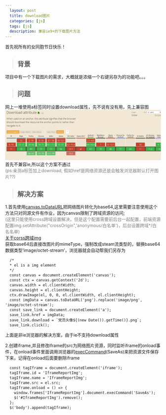 ```yaml
---
  layout: post
  title: download图片
  categories: [js]
  tags: [js]
  description: 兼容ie9+的下载图片方法
---
```


首先祝所有的女同胞节日快乐！

>## 背景
项目中有一个下载图片的需求，大概就是浓缩一个右键另存为的功能吧。。。

>## 问题

网上一堆使用a标签同时设置download属性，先不说有没有用，先上兼容图<br>
![download 兼容](/images/js/download1.png "js")<br>
首先不兼容ie,所以这个方案不通过<br>
<label style="color:gray">(ps:亲测a标签加上download, 假如href是网络资源还是会触发浏览器默认打开图片??)</label><br>


>## 解决方案

1.首先使用[canvas.toDataURL](https://developer.mozilla.org/en-US/docs/Web/API/HTMLCanvasElement/toDataURL)把网络图片转化为base64,这里需要注意使用这个方法只对同源文件有作业，因为canvas限制了跨域资源的访问;<br>
<label style="color:gray"> (这里只能使用cross跨域设置解决，但是这个配置需要前后台一起配置，前端资源配置img.setAttribute("crossOrigin",'anonymous/白名单')，后台设置跨域*/白名名单)</label><br>
[关于corss跨域img](https://developer.mozilla.org/zh-CN/docs/Web/HTML/CORS_enabled_image)<br>
获取base64后直接改图片的mimeType，强制改成steam流类型的，替换base64数据类型‘image/octet-stream’，浏览器就会自动帮我们另存为
```
  /*
  * el is a img element
  */
  const canvas = document.createElement('canvas');
  const ctx = canvas.getContext('2d');
  canvas.width = el.clientWidth;
  canvas.height = el.clientHeight;
  ctx.drawImage(el, 0, 0, el.clientWidth, el.clientHeight);
  const imgData = canvas.toDataURL('png').replace('image/png', 'image/octet-stream');
  const save_link = document.createElement('a');
  save_link.href = imgData;
  save_link.download = `党员头像${(new Date()).getTime()}.png`;
  save_link.click();
```

上面是非ie浏览器的解决方案，由于ie不支持download属性

2.创建iframe,并且修改iframe的src为网络图片资源，同时监听iframe的onload事件，在onload事件里面调用浏览器的[execCommand](https://developer.mozilla.org/zh-CN/docs/Web/API/Document/execCommand)(SaveAs)来把资源文件保存下来，记得在onload后面要删除iframe
```
  const tagIframe = document.createElement('iframe');
  tagIframe.id = 'IframeReportImg';
  tagIframe.name = 'IframeReportImg';
  tagIframe.src = el.src;
  tagIframe.onload = () => {
    window.frames['IframeReportImg'].document.execCommand('SaveAs');
    $('#IframeReportImg').remove();
  };
  $('body').append(tagIframe);
```







